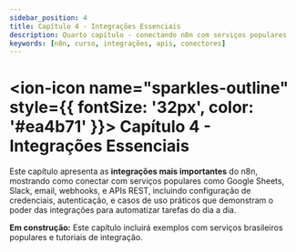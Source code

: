 ```yaml
---
sidebar_position: 4
title: Capítulo 4 - Integrações Essenciais
description: Quarto capítulo - conectando n8n com serviços populares
keywords: [n8n, curso, integrações, apis, conectores]
---
```


# <ion-icon name="sparkles-outline" style={{ fontSize: '32px', color: '#ea4b71' }}></ion-icon> Capítulo 4 - Integrações Essenciais

Este capítulo apresenta as **integrações mais importantes** do n8n, mostrando como conectar com serviços populares como Google Sheets, Slack, email, webhooks, e APIs REST, incluindo configuração de credenciais, autenticação, e casos de uso práticos que demonstram o poder das integrações para automatizar tarefas do dia a dia.

**Em construção:** Este capítulo incluirá exemplos com serviços brasileiros populares e tutoriais de integração.
